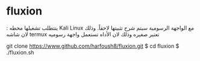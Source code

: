 # fluxion
  : يتتطلب تشغيلها محطه Kali Linux مع الواجهة الرسومية سيتم شرح تثبيتها لاحقاً. وذلك لان شاشه termux تعتبر صغيره وذلك لان الأداه تستعمل واجهة رسوميه


git clone https://www.github.com/harfoush8/fluxion.git  $ cd fluxion  $ ./fluxion.sh
